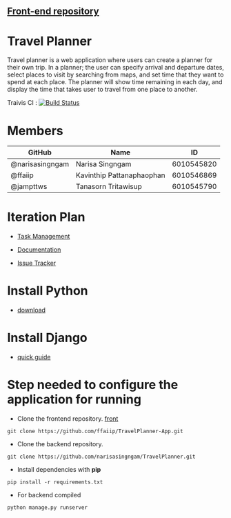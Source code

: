 ## [Front-end repository][front]
# Travel Planner
Travel planner is a web application where users can create a planner for their own trip. In a planner; the user can specify arrival and departure dates, select places to visit by searching from maps, and set time that they want to spend at each place. The planner will show time remaining in each day, and display the time that takes user to travel from one place to another.

Traivis CI : [![Build Status](https://travis-ci.com/narisasingngam/TravelPlanner.svg?branch=master)](https://travis-ci.com/narisasingngam/TravelPlanner)

# Members
| GitHub  | Name              | ID |
|--------|-----------------------------|-------|
| @narisasingngam   | Narisa Singngam | 6010545820 |
| @ffaiip | Kavinthip Pattanaphaophan | 6010546869 |
| @jampttws | Tanasorn Tritawisup | 6010545790 |


# Iteration Plan

+ [Task Management][task]

+ [Documentation][doc]

+ [Issue Tracker](https://github.com/narisasingngam/TravelPlanner/issues)

# Install Python

+ [download](https://www.python.org/downloads/)

# Install Django

+ [quick guide](https://docs.djangoproject.com/en/2.1/topics/install/#installing-official-release)

# Step needed to configure the application for running
+ Clone the frontend repository. [front]
``` 
git clone https://github.com/ffaiip/TravelPlanner-App.git
 ```

+ Clone the backend repository.
``` 
git clone https://github.com/narisasingngam/TravelPlanner.git
 ```

+ Install dependencies with **pip**
``` 
pip install -r requirements.txt
 ```

+ For backend compiled

``` 
python manage.py runserver
 ```


[doc]:https://docs.google.com/document/d/17YU4U-z9ftI0GzMlQQTGfNDjZDice1K9bn1NK7oGFBY/edit#
[task]:https://trello.com/b/wfRyjm44/work-plan
[front]:https://github.com/ffaiip/TravelPlanner-App
